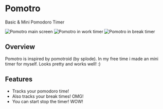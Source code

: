 # Pomotro
Basic & Mini Pomodoro Timer

![Pomotro main screen](https://i.imgur.com/bUMS5kW.png)
![Pomotro in work timer](https://i.imgur.com/BdS0zJl.png)
![Pomotro in break timer](https://i.imgur.com/HVHDyuL.png)

## Overview
Pomotro is inspired by pomotroid (by splode). In my free time i made an mini timer for myself. Looks pretty and works well! :)

## Features
- Tracks your pomodoro time!
- Also tracks your break times! OMG!
- You can start stop the timer! WOW!

